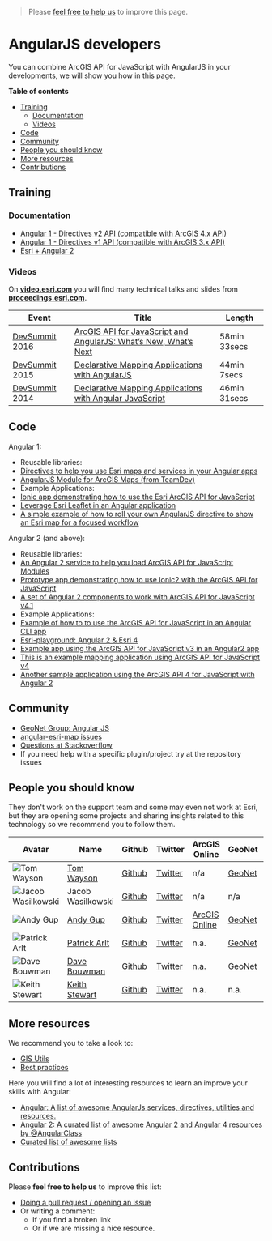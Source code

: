 > Please [feel free to help us](#contributions) to improve this page.

# AngularJS developers
You can combine ArcGIS API for JavaScript with AngularJS in your developments,
we will show you how in this page.

<!-- START doctoc generated TOC please keep comment here to allow auto update -->
<!-- DON'T EDIT THIS SECTION, INSTEAD RE-RUN doctoc TO UPDATE -->
**Table of contents**

- [Training](#training)
  - [Documentation](#documentation)
  - [Videos](#videos)
- [Code](#code)
- [Community](#community)
- [People you should know](#people-you-should-know)
- [More resources](#more-resources)
- [Contributions](#contributions)

<!-- END doctoc generated TOC please keep comment here to allow auto update -->

## Training
### Documentation
* [Angular 1 - Directives v2 API (compatible with ArcGIS 4.x API)](http://esri.github.io/angular-esri-map/docs/#/api)
* [Angular 1 - Directives v1 API (compatible with ArcGIS 3.x API)](https://arcgis.github.io/angular-esri-map-site-v1/#/home)
* [Esri + Angular 2](https://github.com/Esri/angular-esri-map/blob/v1.x/README.md#what-about-angular-2)

### Videos
On [**video.esri.com**](http://video.esri.com/search/angular) you will find many technical talks and slides from [**proceedings.esri.com**](https://www.google.es/webhp?sourceid=chrome-instant&ion=1&espv=2&ie=UTF-8#q=site%3Aproceedings.esri.com%20angular).

|Event|Title|Length|
|---|---|---|
|[DevSummit](http://www.esri.com/events/devsummit) 2016|[ArcGIS API for JavaScript and AngularJS: What’s New, What’s Next](http://www.esri.com/videos/watch?videoid=5030&isLegacy=true&title=arcgis-api-for-javascript-and-angularjs-whats-new_comma_-whats-next)|58min 33secs
|[DevSummit](http://www.esri.com/events/devsummit) 2015|[Declarative Mapping Applications with AngularJS](http://www.esri.com/videos/watch?videoid=4321&channelid=LegacyVideo&isLegacy=true&title=declarative-mapping-applications-with-angularjs)|44min 7secs
|[DevSummit](http://www.esri.com/events/devsummit) 2014|[Declarative Mapping Applications with Angular JavaScript](http://www.esri.com/videos/watch?videoid=3302&channelid=LegacyVideo&isLegacy=true&title=declarative-mapping-applications-with-angular-javascript)|46min 31secs


## Code

Angular 1:
* Reusable libraries:
 * [Directives to help you use Esri maps and services in your Angular apps](https://github.com/Esri/angular-esri-map)
 * [AngularJS Module for ArcGIS Maps (from TeamDev)](https://github.com/TeamDev-it/teamdev-esri-angularjs)
* Example Applications:
 * [Ionic app demonstrating how to use the Esri ArcGIS API for JavaScript](https://github.com/jwasilgeo/ionic-esri-map)
 * [Leverage Esri Leaflet in an Angular application](https://github.com/Esri/developer-support/tree/gh-pages/web-leaflet/angular)
 * [A simple example of how to roll your own AngularJS directive to show an Esri map for a focused workflow](https://github.com/tomwayson/angular-parcel-map)

Angular 2 (and above):
* Reusable libraries:
 * [An Angular 2 service to help you load ArcGIS API for JavaScript Modules](https://github.com/tomwayson/angular2-esri-loader)
 * [Prototype app demonstrating how to use Ionic2 with the ArcGIS API for JavaScript](https://github.com/andygup/ionic2-esri-map)
 * [A set of Angular 2 components to work with ArcGIS API for JavaScript v4.1](https://github.com/kgs916/angular2-esri4-components)
* Example Applications:
 * [Example of how to to use the ArcGIS API for JavaScript in an Angular CLI app](https://github.com/tomwayson/esri-angular-cli-example)
 * [Esri-playground: Angular 2 & Esri 4](https://github.com/jwasilgeo/angular2-esri-playground)
 * [Example app using the ArcGIS API for JavaScript v3 in an Angular2 app](https://github.com/tomwayson/angular2-esri-example)
 * [This is an example mapping application using ArcGIS API for JavaScript v4 ](https://github.com/kgs916/ng2cli-esri4)
 * [Another sample application using the ArcGIS API 4 for JavaScript with Angular 2](ng2-jsapi-sample)

## Community
* [GeoNet Group: Angular JS](https://geonet.esri.com/groups/angularjs)
* [angular-esri-map issues](https://github.com/Esri/angular-esri-map/issues)
* [Questions at Stackoverflow](http://stackoverflow.com/search?q=angular+%5Barcgis%5D)
* If you need help with a specific plugin/project try at the repository issues

## People you should know
They don't work on the support team and some may even not work at Esri,
but they are opening some projects and sharing insights related to this
technology so we recommend you to follow them.

|Avatar|Name|Github|Twitter|ArcGIS Online|GeoNet|Stack Overflow|
|---|---|---|---|---|---|---|
|![Tom Wayson](https://avatars2.githubusercontent.com/u/662944?v=3&s=50)|[Tom Wayson](https://www.linkedin.com/in/tomwayson)|[Github](https://github.com/tomwayson)|[Twitter](https://twitter.com/tomwayson)|n/a|[GeoNet](https://geonet.esri.com/people/TWayson-esristaff)|[Stackoverflow](http://stackoverflow.com/users/656010/tomwayson)|
|![Jacob Wasilkowski](https://avatars2.githubusercontent.com/u/4933392?v=3&s=50)|Jacob Wasilkowski|[Github](https://github.com/jwasilgeo)|[Twitter](https://twitter.com/jwasilgeo)|n/a|n/a|n/a|
|![Andy Gup](https://avatars1.githubusercontent.com/u/510440?v=3&s=50)|[Andy Gup](https://www.linkedin.com/in/andy-gup-0a865a)|[Github](https://github.com/andygup)|[Twitter](https://twitter.com/agup)|[ArcGIS Online](http://www.arcgis.com/home/search.html?q=owner:andygup)|[GeoNet](https://geonet.esri.com/people/agup-esristaff)|n/a|
|![Patrick Arlt](https://avatars2.githubusercontent.com/u/378557?v=3&s=50)|[Patrick Arlt](https://www.linkedin.com/in/patrickarlt)|[Github](https://github.com/patrickarlt)|[Twitter](https://twitter.com/patrickarlt)|n.a.|[GeoNet](https://geonet.esri.com/people/PArlt-esristaff)|[Stackoverflow](http://stackoverflow.com/users/449686/patrick-arlt)|
|![Dave Bouwman](https://avatars2.githubusercontent.com/u/119129?v=3&s=50)|[Dave Bouwman](https://www.linkedin.com/in/davebouwman)|[Github](https://github.com/dbouwman)|[Twitter](https://twitter.com/dbouwman)|n.a.|[GeoNet](https://geonet.esri.com/people/dbouwman)|n.a.|
|![Keith Stewart](https://avatars3.githubusercontent.com/u/2197094?v=3&s=50)|[Keith Stewart](https://www.linkedin.com/in/keithgstewart)|[Github](https://github.com/kgs916)|[Twitter](https://twitter.com/TheKeithStewart)|n.a.|n.a.|n.a.


## More resources
We recommend you to take a look to:
* [GIS Utils](../../../gis/utils/README.md)
* [Best practices](../../best-practices/README.md)

Here you will find a lot of interesting resources to learn an improve your skills
with Angular:
* [Angular: A list of awesome AngularJs services, directives, utilities and resources.](https://github.com/gianarb/awesome-angularjs)
* [Angular 2: A curated list of awesome Angular 2 and Angular 4 resources by @AngularClass](https://github.com/AngularClass/awesome-angular2)
* [Curated list of awesome lists](https://github.com/sindresorhus/awesome)

## Contributions
Please **feel free to help us** to improve this list:

* [Doing a pull request / opening an issue](https://github.com/hhkaos/awesome-arcgis#contributions)
* Or writing a comment:
  * If you find a broken link
  * Or if we are missing a nice resource.
